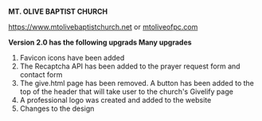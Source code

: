 **MT. OLIVE BAPTIST CHURCH**

https://www.mtolivebaptistchurch.net or [mtoliveofpc.com](http://mtoliveofpc.com/)





**Version 2.0 has the following upgrads Many upgrades**

1. Favicon icons have been added
2. The Recaptcha API has been added to the prayer request form and contact form
3. The give.html page has been removed.  A button has been added to the top of the header that will take user to the church's Givelify page
4. A professional logo was created and added to the website
5. Changes to the design